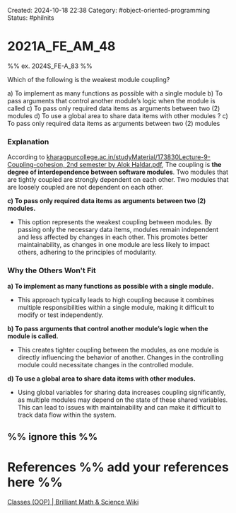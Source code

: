 Created: 2024-10-18 22:38
Category:  #object-oriented-programming 
Status: #philnits



# 2021A_FE_AM_48

%% ex. 2024S_FE-A_83 %%

Which of the following is the weakest module coupling?

a) To implement as many functions as possible with a single module 
b) To pass arguments that control another module’s logic when the module is called 
c) To pass only required data items as arguments between two (2) modules 
d) To use a global area to share data items with other modules
? 
c) To pass only required data items as arguments between two (2) modules 
### Explanation

According to [kharagpurcollege.ac.in/studyMaterial/173830Lecture-9-Coupling-cohesion, 2nd semester by Alok Haldar.pdf](https://www.kharagpurcollege.ac.in/studyMaterial/173830Lecture-9-Coupling-cohesion,%202nd%20semester%20by%20Alok%20Haldar.pdf), The coupling is **the degree of interdependence between software modules**. Two modules that are tightly coupled are strongly dependent on each other. Two modules that are loosely coupled are not dependent on each other.

**c) To pass only required data items as arguments between two (2) modules.**

- This option represents the weakest coupling between modules. By passing only the necessary data items, modules remain independent and less affected by changes in each other. This promotes better maintainability, as changes in one module are less likely to impact others, adhering to the principles of modularity.

### Why the Others Won't Fit

**a) To implement as many functions as possible with a single module.**

- This approach typically leads to high coupling because it combines multiple responsibilities within a single module, making it difficult to modify or test independently.

**b) To pass arguments that control another module’s logic when the module is called.**

- This creates tighter coupling between the modules, as one module is directly influencing the behavior of another. Changes in the controlling module could necessitate changes in the controlled module.

**d) To use a global area to share data items with other modules.**

- Using global variables for sharing data increases coupling significantly, as multiple modules may depend on the state of these shared variables. This can lead to issues with maintainability and can make it difficult to track data flow within the system.





%% ignore this %%
---









# References %% add your references here %%
[Classes (OOP) | Brilliant Math & Science Wiki](https://brilliant.org/wiki/classes-oop/)